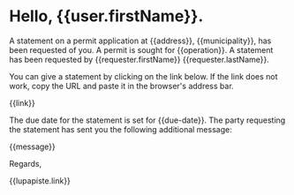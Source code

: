 # Hello, {{user.firstName}}.

A statement on a permit application at {{address}}, {{municipality}},
has been requested of you. A permit is sought for {{operation}}. A
statement has been requested by {{requester.firstName}}
{{requester.lastName}}.

You can give a statement by clicking on the link below. If the link
does not work, copy the URL and paste it in the browser's address
bar. 

{{link}}

The due date for the statement is set for {{due-date}}. The party
requesting the statement has sent you the following additional
message:

{{message}}

Regards,

{{lupapiste.link}}
